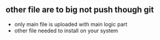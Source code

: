 ## other file are to big not push though git 
- only main file is uploaded with main logic part
- other file needed to install on your system 
